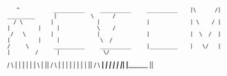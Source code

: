
       ^           __________     __________     __________    |\      /|     _________      |           \      /
      / \         |              |               |             | \    / |    |         |     |            \    /
     /   \        |              |               |             |  \  /  |    |         |     |             \  /
    /     \        __________     __________     |_________    |   \/   |    |        /      |              \/
   /       \                 |              |    |             |        |    |        \      |              ||
  /         \                |              |    |             |        |    |         |     |              ||
 /           \     __________|    __________|    |_________    |        |    |_________|     |_________     || 

